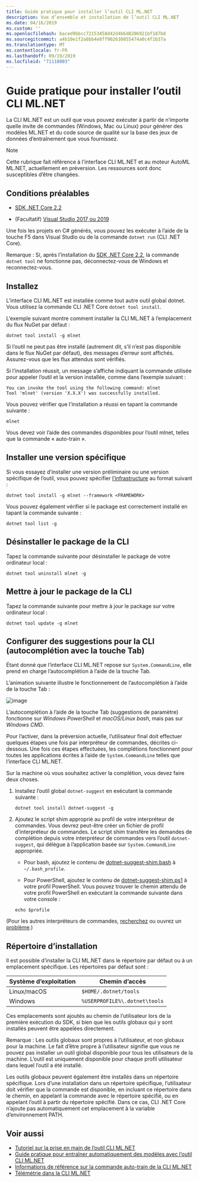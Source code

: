 ```yaml
---
title: Guide pratique pour installer l’outil CLI ML.NET
description: Vue d’ensemble et installation de l’outil CLI ML.NET
ms.date: 04/16/2019
ms.custom: ''
ms.openlocfilehash: baced9bbcc72153458d42d4b6d8206921bf187b8
ms.sourcegitcommit: a4b10e1f2a8bb4e8ff902630855474a0c4f1b37a
ms.translationtype: MT
ms.contentlocale: fr-FR
ms.lasthandoff: 09/19/2019
ms.locfileid: "71118003"
---
```

# <a name="how-to-install-the-mlnet-command-line-interface-cli-tool"></a>Guide pratique pour installer l’outil CLI ML.NET

La CLI ML.NET est un outil que vous pouvez exécuter à partir de n’importe quelle invite de commandes (Windows, Mac ou Linux) pour générer des modèles ML.NET et du code source de qualité sur la base des jeux de données d’entraînement que vous fournissez.

> [!NOTE]
> Cette rubrique fait référence à l’interface CLI ML.NET et au moteur AutoML ML.NET, actuellement en préversion. Les ressources sont donc susceptibles d’être changées.

## <a name="pre-requisites"></a>Conditions préalables

- [SDK .NET Core 2.2](https://dotnet.microsoft.com/download/dotnet-core/2.2)

- (Facultatif) [Visual Studio 2017 ou 2019](https://visualstudio.microsoft.com/vs/)

Une fois les projets en C# générés, vous pouvez les exécuter à l’aide de la touche F5 dans Visual Studio ou de la commande `dotnet run` (CLI .NET Core).

Remarque : Si, après l’installation du [SDK .NET Core 2.2](https://dotnet.microsoft.com/download/dotnet-core/2.2), la commande `dotnet tool` ne fonctionne pas, déconnectez-vous de Windows et reconnectez-vous.

## <a name="install"></a>Installez

L’interface CLI ML.NET est installée comme tout autre outil global dotnet. Vous utilisez la commande CLI .NET Core `dotnet tool install`. 

L’exemple suivant montre comment installer la CLI ML.NET à l’emplacement du flux NuGet par défaut :

```dotnetcli
dotnet tool install -g mlnet
```

Si l’outil ne peut pas être installé (autrement dit, s’il n’est pas disponible dans le flux NuGet par défaut), des messages d’erreur sont affichés. Assurez-vous que les flux attendus sont vérifiés.

Si l’installation réussit, un message s’affiche indiquant la commande utilisée pour appeler l’outil et la version installée, comme dans l’exemple suivant :

```console
You can invoke the tool using the following command: mlnet
Tool 'mlnet' (version 'X.X.X') was successfully installed.
```

Vous pouvez vérifier que l’installation a réussi en tapant la commande suivante :

```console
mlnet
```

Vous devez voir l’aide des commandes disponibles pour l’outil mlnet, telles que la commande « auto-train ».

## <a name="install-a-specific-release-version"></a>Installer une version spécifique

Si vous essayez d’installer une version préliminaire ou une version spécifique de l’outil, vous pouvez spécifier [l’infrastructure](../../standard/frameworks.md) au format suivant :

```dotnetcli
dotnet tool install -g mlnet --framework <FRAMEWORK>
```

Vous pouvez également vérifier si le package est correctement installé en tapant la commande suivante :

```dotnetcli
dotnet tool list -g
```

## <a name="uninstall-the-cli-package"></a>Désinstaller le package de la CLI

Tapez la commande suivante pour désinstaller le package de votre ordinateur local :

```dotnetcli
dotnet tool uninstall mlnet -g
```

## <a name="update-the-cli-package"></a>Mettre à jour le package de la CLI

Tapez la commande suivante pour mettre à jour le package sur votre ordinateur local :

```dotnetcli
dotnet tool update -g mlnet
```

## <a name="set-up-cli-suggestions-tab-based-auto-completion"></a>Configurer des suggestions pour la CLI (autocomplétion avec la touche Tab)

Étant donné que l’interface CLI ML.NET repose sur `System.CommandLine`, elle prend en charge l’autocomplétion à l’aide de la touche Tab.

L’animation suivante illustre le fonctionnement de l’autocomplétion à l’aide de la touche Tab :

![image](./media/cli-tab-completion.gif)

L’autocomplétion à l’aide de la touche Tab (suggestions de paramètre) fonctionne sur *Windows PowerShell* et *macOS/Linux bash*, mais pas sur *Windows CMD*.

Pour l’activer, dans la préversion actuelle, l’utilisateur final doit effectuer quelques étapes une fois par interpréteur de commandes, décrites ci-dessous. Une fois ces étapes effectuées, les complétions fonctionnent pour toutes les applications écrites à l’aide de `System.CommandLine` telles que l’interface CLI ML.NET.

Sur la machine où vous souhaitez activer la complétion, vous devez faire deux choses.

1. Installez l’outil global `dotnet-suggest` en exécutant la commande suivante :

    ```dotnetcli
    dotnet tool install dotnet-suggest -g
    ```

2. Ajoutez le script shim approprié au profil de votre interpréteur de commandes. Vous devrez peut-être créer un fichier de profil d’interpréteur de commandes. Le script shim transfère les demandes de complétion depuis votre interpréteur de commandes vers l’outil `dotnet-suggest`, qui délègue à l’application basée sur `System.CommandLine` appropriée.

    - Pour bash, ajoutez le contenu de [dotnet-suggest-shim.bash](https://github.com/dotnet/System.CommandLine/blob/master/src/System.CommandLine.Suggest/dotnet-suggest-shim.bash) à `~/.bash_profile`.

    - Pour PowerShell, ajoutez le contenu de [dotnet-suggest-shim.ps1](https://github.com/dotnet/System.CommandLine/blob/master/src/System.CommandLine.Suggest/dotnet-suggest-shim.ps1) à votre profil PowerShell. Vous pouvez trouver le chemin attendu de votre profil PowerShell en exécutant la commande suivante dans votre console :

    ```console
    echo $profile
    ``` 

(Pour les autres interpréteurs de commandes, [recherchez](https://github.com/dotnet/System.CommandLine/issues?q=is%3Aissue+is%3Aopen+label%3A%22shell+suggestion%22) ou ouvrez un [problème](https://github.com/dotnet/System.CommandLine/issues).)

## <a name="installation-directory"></a>Répertoire d’installation

Il est possible d’installer la CLI ML.NET dans le répertoire par défaut ou à un emplacement spécifique. Les répertoires par défaut sont :

| Système d’exploitation          | Chemin d’accès                          |
|-------------|-------------------------------|
| Linux/macOS | `$HOME/.dotnet/tools`         |
| Windows     | `%USERPROFILE%\.dotnet\tools` |

Ces emplacements sont ajoutés au chemin de l’utilisateur lors de la première exécution du SDK, si bien que les outils globaux qui y sont installés peuvent être appelées directement.

Remarque : Les outils globaux sont propres à l’utilisateur, et non globaux pour la machine. Le fait d’être propre à l’utilisateur signifie que vous ne pouvez pas installer un outil global disponible pour tous les utilisateurs de la machine. L’outil est uniquement disponible pour chaque profil utilisateur dans lequel l’outil a été installé.

Les outils globaux peuvent également être installés dans un répertoire spécifique. Lors d’une installation dans un répertoire spécifique, l’utilisateur doit vérifier que la commande est disponible, en incluant ce répertoire dans le chemin, en appelant la commande avec le répertoire spécifié, ou en appelant l’outil à partir du répertoire spécifié.
Dans ce cas, CLI .NET Core n’ajoute pas automatiquement cet emplacement à la variable d’environnement PATH.

## <a name="see-also"></a>Voir aussi

- [Tutoriel sur la prise en main de l’outil CLI ML.NET](../tutorials/mlnet-cli.md)
- [Guide pratique pour entraîner automatiquement des modèles avec l’outil CLI ML.NET](../automate-training-with-cli.md)
- [Informations de référence sur la commande auto-train de la CLI ML.NET](../reference/ml-net-cli-reference.md) 
- [Télémétrie dans la CLI ML.NET](../resources/ml-net-cli-telemetry.md)
